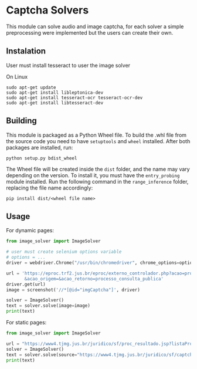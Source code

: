 # Captcha Solvers

This module can solve audio and image captcha, for each solver a simple preprocessing were implemented but the users
can create their own.

## Instalation
User must install tesseract to user the image solver

On Linux
```
sudo apt-get update
sudo apt-get install libleptonica-dev
sudo apt-get install tesseract-ocr tesseract-ocr-dev
sudo apt-get install libtesseract-dev
```

## Building

This module is packaged as a Python Wheel file. To build the .whl file from the
source code you need to have `setuptools` and `wheel` installed. After both
packages are installed, run:

```
python setup.py bdist_wheel
```

The Wheel file will be created inside the `dist` folder, and the name may vary
depending on the version. To install it, you must have the `entry_probing`
module installed. Run the following command in the `range_inference` folder,
replacing the file name accordingly:

```
pip install dist/<wheel file name>
```

## Usage

For dynamic pages:
```python
from image_solver import ImageSolver

# user must create selenium options variable
# options = ...
driver = webdriver.Chrome("/usr/bin/chromedriver", chrome_options=options)

url = 'https://eproc.trf2.jus.br/eproc/externo_controlador.php?acao=processo_consulta_publica \
       &acao_origem=&acao_retorno=processo_consulta_publica'
driver.get(url)
image = screenshot('//*[@id="imgCaptcha"]', driver)

solver = ImageSolver()
text = solver.solve(image=image)
print(text)
```

For static pages:
```python
from image_solver import ImageSolver

url = "https://www4.tjmg.jus.br/juridico/sf/proc_resultado.jsp?listaProcessos=00000001&comrCodigo=24&numero=1"
solver = ImageSolver()
text = solver.solve(source="https://www4.tjmg.jus.br/juridico/sf/captcha.svl?0.9921973389121602")
print(text)
```